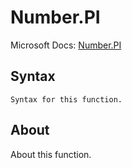 # Number.PI

Microsoft Docs: [Number.PI](https://docs.microsoft.com/en-us/powerquery-m/number-pi)

## Syntax

```
Syntax for this function.
```

## About

About this function.

